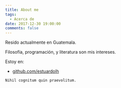 ```yaml
---
title: About me
tags:
  - Acerca de
date: 2017-12-30 19:00:00
comments: false
---
```

Resido actualmente en Guatemala.

Filosofía, programación, y literatura son mis intereses.

Estoy en:
- [github.com/estuardolh](http://github.com/estuardolh)

```
Nihil cognitum quin praevolitum.
```
